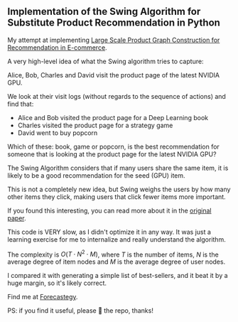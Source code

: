 ## Implementation of the Swing Algorithm for Substitute Product Recommendation in Python

My attempt at implementing [Large Scale Product Graph Construction for Recommendation in E-commerce](https://arxiv.org/abs/2010.05525).

A very high-level idea of what the Swing algorithm tries to capture:

Alice, Bob, Charles and David visit the product page of the latest NVIDIA GPU.

We look at their visit logs (without regards to the sequence of actions) and find that:
- Alice and Bob visited the product page for a Deep Learning book
- Charles visited the product page for a strategy game
- David went to buy popcorn

Which of these: book, game or popcorn, is the best recommendation for someone that is looking at the product page for the latest NVIDIA GPU?

The Swing Algorithm considers that if many users share the same item, it is likely to be a good recommendation for the seed (GPU) item.

This is not a completely new idea, but Swing weighs the users by how many other items they click, making users that click fewer items more important.

If you found this interesting, you can read more about it in the [original paper](https://arxiv.org/abs/2010.05525).

This code is VERY slow, as I didn't optimize it in any way. It was just a learning exercise for me to internalize and really understand the algorithm.

The complexity is $O(T \cdot N^2 \cdot M)$, where $T$ is the number of items, $N$ is the average degree of item nodes and $M$ is the average degree of user nodes.

I compared it with generating a simple list of best-sellers, and it beat it by a huge margin, so it's likely correct.

Find me at [Forecastegy](https://forecastegy.com).

PS: if you find it useful, please 🌟 the repo, thanks!